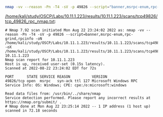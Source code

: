 ```bash
nmap -vv --reason -Pn -T4 -sV -p 49826 --script="banner,msrpc-enum,rpc-grind,rpcinfo" -oN "/home/kali/study/OSCP/Labs/10.11.1.223/results/10.11.1.223/scans/tcp49826/tcp_49826_rpc_nmap.txt" -oX "/home/kali/study/OSCP/Labs/10.11.1.223/results/10.11.1.223/scans/tcp49826/xml/tcp_49826_rpc_nmap.xml" 10.11.1.223
```

[/home/kali/study/OSCP/Labs/10.11.1.223/results/10.11.1.223/scans/tcp49826/tcp_49826_rpc_nmap.txt](file:///home/kali/study/OSCP/Labs/10.11.1.223/results/10.11.1.223/scans/tcp49826/tcp_49826_rpc_nmap.txt):

```
# Nmap 7.92 scan initiated Mon Aug 22 23:24:02 2022 as: nmap -vv --reason -Pn -T4 -sV -p 49826 --script=banner,msrpc-enum,rpc-grind,rpcinfo -oN /home/kali/study/OSCP/Labs/10.11.1.223/results/10.11.1.223/scans/tcp49826/tcp_49826_rpc_nmap.txt -oX /home/kali/study/OSCP/Labs/10.11.1.223/results/10.11.1.223/scans/tcp49826/xml/tcp_49826_rpc_nmap.xml 10.11.1.223
Nmap scan report for 10.11.1.223
Host is up, received user-set (0.15s latency).
Scanned at 2022-08-22 23:24:02 EDT for 72s

PORT      STATE SERVICE REASON          VERSION
49826/tcp open  msrpc   syn-ack ttl 127 Microsoft Windows RPC
Service Info: OS: Windows; CPE: cpe:/o:microsoft:windows

Read data files from: /usr/bin/../share/nmap
Service detection performed. Please report any incorrect results at https://nmap.org/submit/ .
# Nmap done at Mon Aug 22 23:25:14 2022 -- 1 IP address (1 host up) scanned in 72.18 seconds

```
